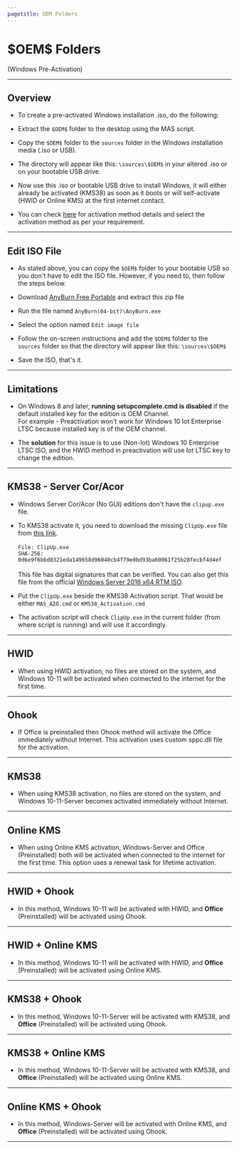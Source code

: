 ```yaml
---
pagetitle: OEM Folders
---
```


# \$OEM\$ Folders

(Windows Pre-Activation)

------------------------------------------------------------------------

## Overview

-   To create a pre-activated Windows installation .iso, do the following:

-   Extract the `$OEM$` folder to the desktop using the MAS script.

-   Copy the `$OEM$` folder to the `sources` folder in the Windows installation media (.iso or USB).

-   The directory will appear like this: `\sources\$OEM$` in your altered .iso or on your bootable USB drive.

-   Now use this .iso or bootable USB drive to install Windows, it will either already be activated (KMS38) as soon as it boots or will self-activate (HWID or Online KMS) at the first internet contact.

-   You can check [here](index.html) for activation method details and select the activation method as per your requirement.

------------------------------------------------------------------------

## Edit ISO File

-   As stated above, you can copy the `$OEM$` folder to your bootable USB so you don't have to edit the ISO file. However, if you need to, then follow the steps below.

-   Download [AnyBurn Free Portable](https://www.anyburn.com/anyburn.zip) and extract this zip file

-   Run the file named `AnyBurn(64-bit)\AnyBurn.exe`

-   Select the option named `Edit image file`

-   Follow the on-screen instructions and add the `$OEM$` folder to the `sources` folder so that the directory will appear like this: `\sources\$OEM$`

-   Save the ISO, that's it.

------------------------------------------------------------------------

## Limitations

-   On Windows 8 and later, **running setupcomplete.cmd is disabled** if the default installed key for the edition is OEM Channel.\
    For example - Preactivation won't work for Windows 10 Iot Enterprise LTSC because installed key is of the OEM channel.

-   The **solution** for this issue is to use (Non-Iot) Windows 10 Enterprise LTSC ISO, and the HWID method in preactivation will use Iot LTSC key to change the edition.

------------------------------------------------------------------------

## KMS38 - Server Cor/Acor

-   Windows Server Cor/Acor (No GUI) editions don't have the `clipup.exe` file.

-   To KMS38 activate it, you need to download the missing `ClipUp.exe` file from [this link](https://www.box.com/index.php?rm=box_download_shared_file&shared_name=qrmkewit9ty6ah0qzk0vncyyrwo8hei9&file_id=f_747809716860).\
    \
    `File: ClipUp.exe`\
    `SHA-256: 0d6e9f6bbd0321eda149658d96040cb4f79e0bd93ba60061f25b28fecbf4d4ef`\
    \
    This file has digital signatures that can be verified. You can also get this file from the official [Windows Server 2016 x64 RTM ISO](https://download.microsoft.com/download/1/6/F/16FA20E6-4662-482A-920B-1A45CF5AAE3C/14393.0.160715-1616.RS1_RELEASE_SERVER_EVAL_X64FRE_EN-US.ISO).

-   Put the `ClipUp.exe` beside the KMS38 Activation script. That would be either `MAS_AIO.cmd` or `KMS38_Activation.cmd`

-   The activation script will check `ClipUp.exe` in the current folder (from where script is running) and will use it accordingly.

------------------------------------------------------------------------

## HWID

-   When using HWID activation, no files are stored on the system, and Windows 10-11 will be activated when connected to the internet for the first time.

------------------------------------------------------------------------

## Ohook

-   If Office is preinstalled then Ohook method will activate the Office immediately without Internet. This activation uses custom sppc.dll file for the activation.

------------------------------------------------------------------------

## KMS38

-   When using KMS38 activation, no files are stored on the system, and Windows 10-11-Server becomes activated immediately without Internet.

------------------------------------------------------------------------

## Online KMS

-   When using Online KMS activation, Windows-Server and Office (Preinstalled) both will be activated when connected to the internet for the first time. This option uses a renewal task for lifetime activation.

------------------------------------------------------------------------

## HWID + Ohook

-   In this method, Windows 10-11 will be activated with HWID, and **Office** (Preinstalled) will be activated using Ohook.

------------------------------------------------------------------------

## HWID + Online KMS

-   In this method, Windows 10-11 will be activated with HWID, and **Office** (Preinstalled) will be activated using Online KMS.

------------------------------------------------------------------------

## KMS38 + Ohook

-   In this method, Windows 10-11-Server will be activated with KMS38, and **Office** (Preinstalled) will be activated using Ohook.

------------------------------------------------------------------------

## KMS38 + Online KMS

-   In this method, Windows 10-11-Server will be activated with KMS38, and **Office** (Preinstalled) will be activated using Online KMS.

------------------------------------------------------------------------

## Online KMS + Ohook

-   In this method, Windows-Server will be activated with Online KMS, and **Office** (Preinstalled) will be activated using Ohook.

------------------------------------------------------------------------
